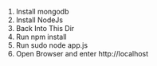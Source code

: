 1. Install mongodb
2. Install NodeJs
3. Back Into This Dir
4. Run npm install
4. Run sudo node app.js
5. Open Browser and enter http://localhost
